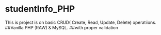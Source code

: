 # studentInfo_PHP
This is project is on basic  CRUD( Create, Read, Update, Delete) operatiions.
##Vanilla PHP (RAW) & MySQL.
##with proper validation
